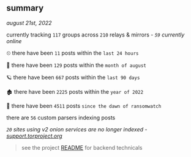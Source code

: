 
## summary
_august 21st, 2022_

currently tracking `117` groups across `210` relays & mirrors - _`59` currently online_

⏲ there have been `11` posts within the `last 24 hours`

🦈 there have been `129` posts within the `month of august`

🪐 there have been `667` posts within the `last 90 days`

🏚 there have been `2225` posts within the `year of 2022`

🦕 there have been `4511` posts `since the dawn of ransomwatch`

there are `56` custom parsers indexing posts

_`20` sites using v2 onion services are no longer indexed - [support.torproject.org](https://support.torproject.org/onionservices/v2-deprecation/)_

> see the project [README](https://github.com/joshhighet/ransomwatch#ransomwatch--) for backend technicals
